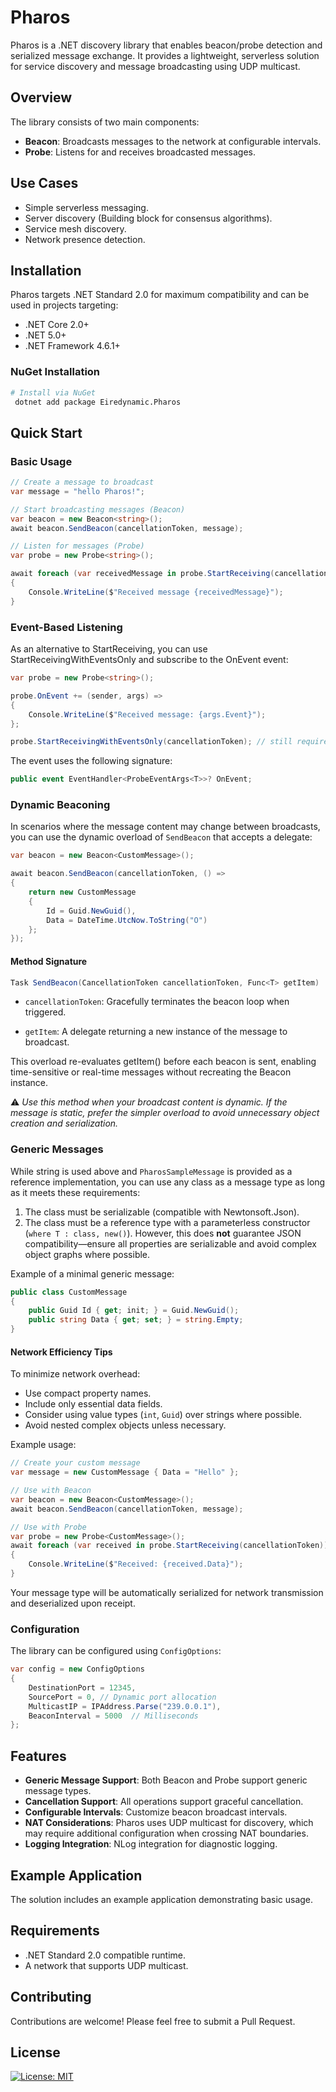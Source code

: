 # Pharos

Pharos is a .NET discovery library that enables beacon/probe detection and serialized message exchange. It provides a lightweight, serverless solution for service discovery and message broadcasting using UDP multicast.

## Overview

The library consists of two main components:
- **Beacon**: Broadcasts messages to the network at configurable intervals.
- **Probe**: Listens for and receives broadcasted messages.

## Use Cases
- Simple serverless messaging.
- Server discovery (Building block for consensus algorithms).
- Service mesh discovery.
- Network presence detection.

## Installation

Pharos targets .NET Standard 2.0 for maximum compatibility and can be used in projects targeting:
- .NET Core 2.0+
- .NET 5.0+
- .NET Framework 4.6.1+

### NuGet Installation
```sh
# Install via NuGet
 dotnet add package Eiredynamic.Pharos
```

## Quick Start

### Basic Usage

```csharp
// Create a message to broadcast
var message = "hello Pharos!";

// Start broadcasting messages (Beacon)
var beacon = new Beacon<string>();
await beacon.SendBeacon(cancellationToken, message);

// Listen for messages (Probe)
var probe = new Probe<string>();

await foreach (var receivedMessage in probe.StartReceiving(cancellationToken)) 
{
    Console.WriteLine($"Received message {receivedMessage}");
}
```

### Event-Based Listening

As an alternative to StartReceiving, you can use StartReceivingWithEventsOnly and subscribe to the OnEvent event:
```csharp
var probe = new Probe<string>();

probe.OnEvent += (sender, args) =>
{
    Console.WriteLine($"Received message: {args.Event}");
};

probe.StartReceivingWithEventsOnly(cancellationToken); // still required to start the receive loop
```

The event uses the following signature:
```csharp
public event EventHandler<ProbeEventArgs<T>>? OnEvent;
```

### Dynamic Beaconing

In scenarios where the message content may change between broadcasts, you can use the dynamic overload of `SendBeacon` that accepts a delegate:

```csharp
var beacon = new Beacon<CustomMessage>();

await beacon.SendBeacon(cancellationToken, () =>
{
    return new CustomMessage
    {
        Id = Guid.NewGuid(),
        Data = DateTime.UtcNow.ToString("O")
    };
});
```

#### Method Signature
```csharp
Task SendBeacon(CancellationToken cancellationToken, Func<T> getItem)
```

- `cancellationToken`: Gracefully terminates the beacon loop when triggered.

- `getItem`: A delegate returning a new instance of the message to broadcast.

This overload re-evaluates getItem() before each beacon is sent, enabling time-sensitive or real-time messages without recreating the Beacon<T> instance.

⚠️ _Use this method when your broadcast content is dynamic. If the message is static, prefer the simpler overload to avoid unnecessary object creation and serialization._

### Generic Messages

While string is used above and `PharosSampleMessage` is provided as a reference implementation, you can use any class as a message type as long as it meets these requirements:

1. The class must be serializable (compatible with Newtonsoft.Json).
2. The class must be a reference type with a parameterless constructor (`where T : class, new()`). However, this does **not** guarantee JSON compatibility—ensure all properties are serializable and avoid complex object graphs where possible.

Example of a minimal generic message:

```csharp
public class CustomMessage 
{ 
    public Guid Id { get; init; } = Guid.NewGuid(); 
    public string Data { get; set; } = string.Empty; 
}
```

#### Network Efficiency Tips

To minimize network overhead:
- Use compact property names.
- Include only essential data fields.
- Consider using value types (`int`, `Guid`) over strings where possible.
- Avoid nested complex objects unless necessary.

Example usage:

```csharp
// Create your custom message
var message = new CustomMessage { Data = "Hello" };

// Use with Beacon
var beacon = new Beacon<CustomMessage>();
await beacon.SendBeacon(cancellationToken, message);

// Use with Probe
var probe = new Probe<CustomMessage>();
await foreach (var received in probe.StartReceiving(cancellationToken)) 
{
    Console.WriteLine($"Received: {received.Data}");
}
```

Your message type will be automatically serialized for network transmission and deserialized upon receipt.

### Configuration

The library can be configured using `ConfigOptions`:

```csharp
var config = new ConfigOptions 
{ 
    DestinationPort = 12345, 
    SourcePort = 0, // Dynamic port allocation 
    MulticastIP = IPAddress.Parse("239.0.0.1"), 
    BeaconInterval = 5000  // Milliseconds 
};
```

## Features

- **Generic Message Support**: Both Beacon and Probe support generic message types.
- **Cancellation Support**: All operations support graceful cancellation.
- **Configurable Intervals**: Customize beacon broadcast intervals.
- **NAT Considerations**: Pharos uses UDP multicast for discovery, which may require additional configuration when crossing NAT boundaries.
- **Logging Integration**: NLog integration for diagnostic logging.

## Example Application

The solution includes an example application demonstrating basic usage.

## Requirements

- .NET Standard 2.0 compatible runtime.
- A network that supports UDP multicast.

## Contributing

Contributions are welcome! Please feel free to submit a Pull Request.

## License

[![License: MIT](https://img.shields.io/badge/License-MIT-yellow.svg)](https://opensource.org/licenses/MIT)
